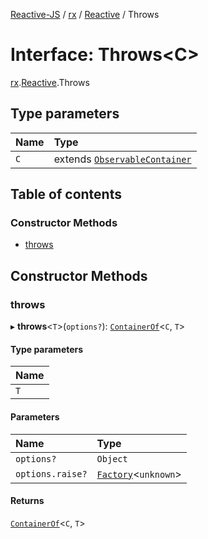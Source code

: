 [Reactive-JS](../README.md) / [rx](../modules/rx.md) / [Reactive](../modules/rx.Reactive.md) / Throws

# Interface: Throws<C\>

[rx](../modules/rx.md).[Reactive](../modules/rx.Reactive.md).Throws

## Type parameters

| Name | Type |
| :------ | :------ |
| `C` | extends [`ObservableContainer`](rx.ObservableContainer.md) |

## Table of contents

### Constructor Methods

- [throws](rx.Reactive.Throws.md#throws)

## Constructor Methods

### throws

▸ **throws**<`T`\>(`options?`): [`ContainerOf`](../modules/containers.md#containerof)<`C`, `T`\>

#### Type parameters

| Name |
| :------ |
| `T` |

#### Parameters

| Name | Type |
| :------ | :------ |
| `options?` | `Object` |
| `options.raise?` | [`Factory`](../modules/functions.md#factory)<`unknown`\> |

#### Returns

[`ContainerOf`](../modules/containers.md#containerof)<`C`, `T`\>
